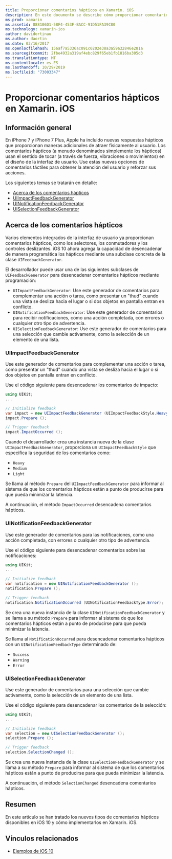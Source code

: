 ```yaml
---
title: Proporcionar comentarios hápticos en Xamarin. iOS
description: En este documento se describe cómo proporcionar comentarios hápticos en una aplicación Xamarin. iOS. Describe UIImpactFeedbackGenerator, UINotificationFeedbackGenerator y UISelectionFeedbackGenerator.
ms.prod: xamarin
ms.assetid: 888106D1-58F4-453F-BACC-91D51FA39C80
ms.technology: xamarin-ios
author: davidortinau
ms.author: daortin
ms.date: 03/16/2017
ms.openlocfilehash: 156af7a5336ac091c0202e38a3a59a32846e281a
ms.sourcegitcommit: 2fbe4932a319af4ebc829f65eb1fb1816ba305d3
ms.translationtype: MT
ms.contentlocale: es-ES
ms.lasthandoff: 10/29/2019
ms.locfileid: "73003347"
---
```

# <a name="providing-haptic-feedback-in-xamarinios"></a>Proporcionar comentarios hápticos en Xamarin. iOS

<a name="Overview" />

## <a name="overview"></a>Información general

En iPhone 7 y iPhone 7 Plus, Apple ha incluido nuevas respuestas hápticos que proporcionan maneras adicionales de atraer físicamente al usuario. Los comentarios hápticos (a menudo denominados simplemente los hápticos) usan el sentido de tocar (a través de fuerza, vibraciones o movimientos) en el diseño de la interfaz de usuario. Use estas nuevas opciones de comentarios táctiles para obtener la atención del usuario y reforzar sus acciones.

Los siguientes temas se tratarán en detalle:

- [Acerca de los comentarios hápticos](#About-Haptic-Feedback)
- [UIImpactFeedbackGenerator](#UIImpactFeedbackGenerator)
- [UINotificationFeedbackGenerator](#UINotificationFeedbackGenerator)
- [UISelectionFeedbackGenerator](#UISelectionFeedbackGenerator)

<a name="About-Haptic-Feedback" />

## <a name="about-haptic-feedback"></a>Acerca de los comentarios hápticos

Varios elementos integrados de la interfaz de usuario ya proporcionan comentarios hápticos, como los selectores, los conmutadores y los controles deslizantes. iOS 10 ahora agrega la capacidad de desencadenar de manera programática los hápticos mediante una subclase concreta de la clase `UIFeedbackGenerator`.

El desarrollador puede usar una de las siguientes subclases de `UIFeedbackGenerator` para desencadenar comentarios hápticos mediante programación:

- `UIImpactFeedbackGenerator`: Use este generador de comentarios para complementar una acción o tarea, como presentar un "thud" cuando una vista se desliza hacia el lugar o si dos objetos en pantalla entran en conflicto.
- `UINotificationFeedbackGenerator`: Use este generador de comentarios para recibir notificaciones, como una acción completada, con errores o cualquier otro tipo de advertencia.
- `UISelectionFeedbackGenerator`: Use este generador de comentarios para una selección que cambie activamente, como la selección de un elemento de una lista.

<a name="UIImpactFeedbackGenerator" />

### <a name="uiimpactfeedbackgenerator"></a>UIImpactFeedbackGenerator

Use este generador de comentarios para complementar una acción o tarea, como presentar un "thud" cuando una vista se desliza hacia el lugar o si dos objetos en pantalla entran en conflicto.

Use el código siguiente para desencadenar los comentarios de impacto:

```csharp
using UIKit;
...

// Initialize feedback
var impact = new UIImpactFeedbackGenerator (UIImpactFeedbackStyle.Heavy);
impact.Prepare ();

// Trigger feedback
impact.ImpactOccurred ();
```

Cuando el desarrollador crea una instancia nueva de la clase `UIImpactFeedbackGenerator`, proporciona un `UIImpactFeedbackStyle` que especifica la seguridad de los comentarios como:

- `Heavy`
- `Medium`
- `Light`

Se llama al método `Prepare` del `UIImpactFeedbackGenerator` para informar al sistema de que los comentarios hápticos están a punto de producirse para que pueda minimizar la latencia.

A continuación, el método `ImpactOccurred` desencadena comentarios hápticos.

<a name="UINotificationFeedbackGenerator" />

### <a name="uinotificationfeedbackgenerator"></a>UINotificationFeedbackGenerator

Use este generador de comentarios para las notificaciones, como una acción completada, con errores o cualquier otro tipo de advertencia.

Use el código siguiente para desencadenar comentarios sobre las notificaciones:

```csharp
using UIKit;
...

// Initialize feedback
var notification = new UINotificationFeedbackGenerator ();
notification.Prepare ();

// Trigger feedback
notification.NotificationOccurred (UINotificationFeedbackType.Error);
```

Se crea una nueva instancia de la clase `UINotificationFeedbackGenerator` y se llama a su método `Prepare` para informar al sistema de que los comentarios hápticos están a punto de producirse para que pueda minimizar la latencia.

Se llama al `NotificationOccurred` para desencadenar comentarios hápticos con un `UINotificationFeedbackType` determinado de:

- `Success`
- `Warning`
- `Error`

<a name="UISelectionFeedbackGenerator" />

### <a name="uiselectionfeedbackgenerator"></a>UISelectionFeedbackGenerator

Use este generador de comentarios para una selección que cambie activamente, como la selección de un elemento de una lista.

Use el código siguiente para desencadenar los comentarios de la selección:

```csharp
using UIKit;
...

// Initialize feedback
var selection = new UISelectionFeedbackGenerator ();
selection.Prepare ();

// Trigger feedback
selection.SelectionChanged ();
```

Se crea una nueva instancia de la clase `UISelectionFeedbackGenerator` y se llama a su método `Prepare` para informar al sistema de que los comentarios hápticos están a punto de producirse para que pueda minimizar la latencia.

A continuación, el método `SelectionChanged` desencadena comentarios hápticos.

## <a name="summary"></a>Resumen

En este artículo se han tratado los nuevos tipos de comentarios hápticos disponibles en iOS 10 y cómo implementarlos en Xamarin. iOS.

## <a name="related-links"></a>Vínculos relacionados

- [Ejemplos de iOS 10](https://docs.microsoft.com/samples/browse/?products=xamarin&term=Xamarin.iOS+iOS10)
